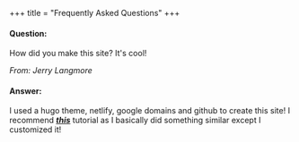 +++
title = "Frequently Asked Questions"
+++

#### Question:
How did you make this site? It's cool!

_From: Jerry Langmore_
#### Answer:
I used a hugo theme, netlify, google domains and github to create this site! I recommend _**[this](https://www.youtube.com/playlist?list=PL-Kz5P-mYdMgAJDmRJquyMHfdaIOD-3oj "Youtube Tutorial")**_ tutorial as I basically did something similar except I customized it!
